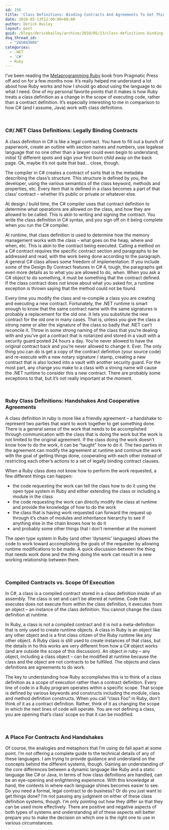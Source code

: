 ```yaml
---
id: 156
title: 'Class Definitions: Binding Contracts And Agreements To Get Things Done'
date: 2010-05-13T12:00:00+00:00
author: Derick Bailey
layout: post
guid: /blogs/derickbailey/archive/2010/05/13/class-definitions-binding-contracts-and-agreements-to-get-things-done.aspx
dsq_thread_id:
  - "265083004"
categories:
  - .NET
  - 'C#'
  - Ruby
---
```

I’ve been reading the [Metaprogramming Ruby](http://pragprog.com/titles/ppmetr/metaprogramming-ruby) book from Pragmatic Press off and on for a few months now. It’s really helped me understand a lot about how Ruby works and how I should go about using the language to do what I need. One of my personal favorite points that it makes is how Ruby treats a class definition as a change in the scope of executing code, rather than a contract definition. It’s especially interesting to me in comparison to how C# (and I assume, Java) work with class definitions. 

&#160;

### C#/.NET Class Definitions: Legally Binding Contracts

A class definition in C# is like a legal contract. You have to fill out a bunch of paperwork, create an outline with section names and numbers, use legalese language that no one other than a lawyer could even begin to understand, initial 12 different spots and sign your first born child away on the back page. Ok, maybe it’s not quite that bad… close, though. 

The compiler in C# creates a contract of sorts that is the metadata describing the class’s structure. This structure is defined by you, the developer, using the various semantics of the class keyword, methods and properties, etc. Every item that is defined in a class becomes a part of that class’ contract – whether it’s public or private or whatever else. 

At design / build time, the C# compiler uses that contract definition to determine what operations are allowed on the class, and how they are allowed to be called. This is akin to writing and signing the contract. You write the class definition in C# syntax, and you sign off on it being complete when you run the C# compiler. 

At runtime, that class definition is used to determine how the memory management works with the class – what goes on the heap, where and when, etc. This is akin to the contract being executed. Calling a method on a C# contract requires the specific contract section and paragraphs to be addressed and read, with the work being done according to the paragraph. A general C# class allows some freedom of implementation. If you include some of the Design By Contract features in C# 4, tough, the paragraphs get even more details as to what you are allowed to do, when. When you ask a C# object to do something, it must be something that the contract defined. If the class contract does not know about what you asked for, a runtime exception is thrown saying that the method could not be found.

Every time you modify the class and re-compile a class you are creating and executing a new contract. Fortunately, the .NET runtime is smart enough to know that the same contract name with the same signatures is probably a replacement for the old one. It lets you substitute the new contract for the old one in many cases. That is, unless you give the class a strong name or alter the signature of the class so badly that .NET can’t reconcile it. Throw in some strong naming of the class that you’re dealing with and you’ve got a contract that is notarized and stored in a vault with a security guard posted 24 hours a day. You’re never allowed to have the original contract back and you’re never allowed to change it. Ever. The only thing you can do is get a copy of the contract definition (your source code) and re-execute with a new notary signature / stamp, creating a new contract that is also locked into a vault with another security guard. For the most part, any change you make to a class with a strong name will cause the .NET runtime to consider this a new contract. There are probably some exceptions to that, but it’s not really important at the moment.

&#160;

### Ruby Class Definitions: Handshakes And Cooperative Agreements

A class definition in ruby is more like a friendly agreement – a handshake to represent two parties that want to work together to get something done. There is a general sense of the work that needs to be accomplished through communication with the class that is doing the work but the work is not limited to the original agreement. If the class doing the work doesn’t know how to do the work, it can be “taught” how to do it. The two parties in the agreement can modify the agreement at runtime and continue the work with the goal of getting things done, cooperating with each other instead of restricting each other’s actions to a set of legally binding contract clauses.

When a Ruby class does not know how to perform the work requested, a few different things can happen: 

  * the code requesting the work can tell the class how to do it using the open type system in Ruby and either extending the class or including a module in the class
  * the code requesting the work can directly modify the class at runtime and provide the knowledge of how to do the work
  * the class that is having work requested can forward the request up through it’s chain of modules and inheritance hierarchy to see if anything else in the chain knows how to do it
  * and probably some other things that i don’t remember at the moment

The open type system in Ruby (and other ‘dynamic’ languages) allows the code to work toward accomplishing the goals of the requester by allowing runtime modifications to be made. A quick discussion between the thing that needs work done and the thing doing the work can result in a new working relationship between them.

&#160;

### Compiled Contracts vs. Scope Of Execution

In C#, a class is a compiled contract stored in a class definition inside of an assembly. The class is set and can’t be altered at runtime. Code that executes does not execute from within the class definition, it executes from an object – an instance of the class definition. You cannot change the class definition at runtime. 

In Ruby, a class is not a compiled contract and it is not a meta-definition that is only used to create runtime objects. A class in Ruby is an object like any other object and is a first class citizen of the Ruby runtime like any other object. A Ruby class is still used to create instances of that class, but the details in ho this works are very different from how a C# object works (and are outside the scope of this discussion). An object in ruby – any object, including a class object – can be modified at runtime because the class and the object are not contracts to be fulfilled. The objects and class definitions are agreements to do work.

The key to understanding how Ruby accomplishes this is to think of a class definition as a scope of execution rather than a contract definition. Every line of code in a Ruby program operates within a specific scope. That scope is defined by various keywords and constructs including the module, class and method definition constructs. When you call “class Foo” in Ruby, don’t think of it as a contract definition. Rather, think of it as changing the scope in which the next lines of code will operate. You are not defining a class, you are opening that’s class’ scope so that it can be modified.

&#160;

### A Place For Contracts And Handshakes

Of course, the analogies and metaphors that I’m using do fall apart at some point. I’m not offering a complete guide to the technical details of any of these languages. I am trying to provide guidance and understand on the concepts behind the different systems, though. Gaining an understanding of the core differences between a dynamic language like Ruby and a static language like C# or Java, in terms of how class definitions are handled, can be an eye-opening and enlightening experience. With this knowledge at hand, the contexts in where each language shines becomes easier to see. Do you need a formal, legal contract to do business? Or do you just want to get things done? I’m not passing any judgment on either of these class definition systems, though. I’m only pointing out how they differ so that they can be used more effectively. There are positive and negative aspects of both types of systems and understanding all of these aspects will better prepare you to make the decision on which one is the right one to use in various circumstances.